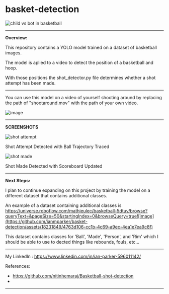 # basket-detection
![child vs bot in basketball](https://github.com/ianmparker/basket-detection/assets/18231849/4aa94c81-fa3c-4e42-96bb-93e25cafea5e)

--------------------------------------------------
**Overview:**

This repository contains a YOLO model trained on a dataset of basketball images. 

The model is aplied to a video to detect the position of a basketball and hoop.

With those positions the shot_detector.py file determines whether a shot attempt has been made. 

-------------------------------------------------
You can use this model on a video of yourself shooting around by replacing the path of "shootaround.mov" with the path of your own video. 

![image](https://github.com/ianmparker/basket-detection/assets/18231849/c8bdd6e5-11e9-437d-8c90-be8f244fe5c9)


----------------------------
**SCREENSHOTS**


![shot attempt](https://github.com/ianmparker/basket-detection/assets/18231849/7207e7af-b7b7-4fee-ba02-d2a023c8e0b5)

Shot Attempt Detected with Ball Trajectory Traced

![shot made](https://github.com/ianmparker/basket-detection/assets/18231849/18fcae1a-0c40-4cb9-b1ca-53171fcd9f60)

Shot Made Detected with Scoreboard Updated

------------------------------
**Next Steps:**

I plan to continue expanding on this project by training the model on a different dataset that contains additional classes.

An example of a dataset containing additional classes is https://universe.roboflow.com/mathieulec/basketball-5dtuv/browse?queryText=&pageSize=50&startingIndex=0&browseQuery=true![image](https://github.com/ianmparker/basket-detection/assets/18231849/4763d106-cc1b-4c69-a9ec-4ea1e7ea9c8f)

This dataset contains classes for 'Ball', 'Made', 'Person', and 'Rim' which I should be able to use to dected things like rebounds, fouls, etc...

------------------------------

My LinkedIn : https://www.linkedin.com/in/ian-parker-596011142/

References: 
 - https://github.com/nitinhemaraj/Basketball-shot-detection
 -  



-----------------------------------------

